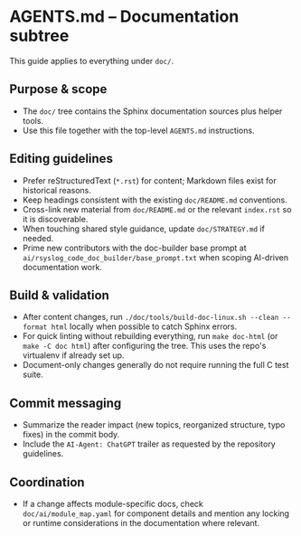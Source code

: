 # AGENTS.md – Documentation subtree

This guide applies to everything under `doc/`.

## Purpose & scope
- The `doc/` tree contains the Sphinx documentation sources plus helper tools.
- Use this file together with the top-level `AGENTS.md` instructions.

## Editing guidelines
- Prefer reStructuredText (`*.rst`) for content; Markdown files exist for historical reasons.
- Keep headings consistent with the existing `doc/README.md` conventions.
- Cross-link new material from `doc/README.md` or the relevant `index.rst` so it is discoverable.
- When touching shared style guidance, update `doc/STRATEGY.md` if needed.
- Prime new contributors with the doc-builder base prompt at
  `ai/rsyslog_code_doc_builder/base_prompt.txt` when scoping AI-driven documentation
  work.

## Build & validation
- After content changes, run `./doc/tools/build-doc-linux.sh --clean --format html` locally when possible to catch Sphinx errors.
- For quick linting without rebuilding everything, run `make doc-html` (or `make -C doc html`) after configuring the tree. This uses the repo's virtualenv if already set up.
- Document-only changes generally do not require running the full C test suite.

## Commit messaging
- Summarize the reader impact (new topics, reorganized structure, typo fixes) in the commit body.
- Include the `AI-Agent: ChatGPT` trailer as requested by the repository guidelines.

## Coordination
- If a change affects module-specific docs, check `doc/ai/module_map.yaml` for component details and mention any locking or
  runtime considerations in the documentation where relevant.
